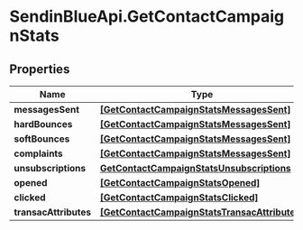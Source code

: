 # SendinBlueApi.GetContactCampaignStats

## Properties
Name | Type | Description | Notes
------------ | ------------- | ------------- | -------------
**messagesSent** | [**[GetContactCampaignStatsMessagesSent]**](GetContactCampaignStatsMessagesSent.md) |  | [optional] 
**hardBounces** | [**[GetContactCampaignStatsMessagesSent]**](GetContactCampaignStatsMessagesSent.md) |  | [optional] 
**softBounces** | [**[GetContactCampaignStatsMessagesSent]**](GetContactCampaignStatsMessagesSent.md) |  | [optional] 
**complaints** | [**[GetContactCampaignStatsMessagesSent]**](GetContactCampaignStatsMessagesSent.md) |  | [optional] 
**unsubscriptions** | [**GetContactCampaignStatsUnsubscriptions**](GetContactCampaignStatsUnsubscriptions.md) |  | [optional] 
**opened** | [**[GetContactCampaignStatsOpened]**](GetContactCampaignStatsOpened.md) |  | [optional] 
**clicked** | [**[GetContactCampaignStatsClicked]**](GetContactCampaignStatsClicked.md) |  | [optional] 
**transacAttributes** | [**[GetContactCampaignStatsTransacAttributes]**](GetContactCampaignStatsTransacAttributes.md) |  | [optional] 


